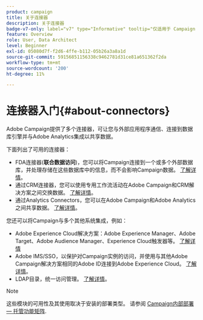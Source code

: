 ```yaml
---
product: campaign
title: 关于连接器
description: 关于连接器
badge-v7-only: label="v7" type="Informative" tooltip="仅适用于 Campaign Classic v7"
feature: Overview
role: User, Data Architect
level: Beginner
exl-id: 05080d7f-f2d6-4ffe-b112-05b26a3a8a1d
source-git-commit: 59156851156338c9462781d31ce81a651362f2da
workflow-type: tm+mt
source-wordcount: '200'
ht-degree: 11%

---
```


# 连接器入门{#about-connectors}



Adobe Campaign提供了多个连接器，可让您与外部应用程序通信、连接到数据库引擎并与Adobe Analytics集成以共享数据。

下面列出了可用的连接器：

* FDA连接器(**联合数据访问**)，您可以将Campaign连接到一个或多个外部数据库，并处理存储在这些数据库中的信息，而不会影响Campaign数据。 [了解详情](../../installation/using/about-fda.md)。
* 通过CRM连接器，您可以使用专用工作流活动在Adobe Campaign和CRM解决方案之间交换数据。 [了解详情](../../platform/using/crm-connectors.md)。
* 通过Analytics Connectors，您可以在Adobe Campaign和Adobe Analytics之间共享数据。 [了解详情](../../platform/using/gs-aa.md)。

您还可以将Campaign与多个其他系统集成，例如：

* Adobe Experience Cloud解决方案：Adobe Experience Manager、Adobe Target、Adobe Audience Manager、Experience Cloud触发器等。 [了解详情](../../integrations/using/about-campaign-integrations.md)
* Adobe IMS/SSO，以保护对Campaign实例的访问，并使用与其他Adobe Campaign解决方案相同的Adobe ID连接到Adobe Experience Cloud。 [了解详情](../../integrations/using/about-adobe-id.md)。
* LDAP目录，统一访问管理。 [了解详情](../../installation/using/connecting-through-ldap.md)。

>[!NOTE]
>
>这些模块的可用性及其使用取决于安装的部署类型。 请参阅 [Campaign内部部署 — 托管功能矩阵](../../installation/using/capability-matrix.md).
